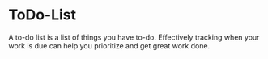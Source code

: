 # ToDo-List
A to-do list is a list of things you have to-do. Effectively tracking when your work is due can help you prioritize and get great work done.

